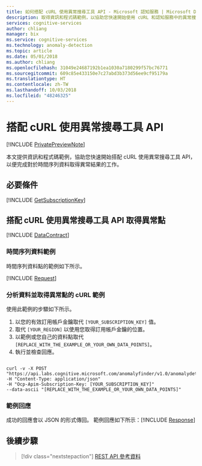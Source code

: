 ```yaml
---
title: 如何搭配 cURL 使用異常搜尋工具 API - Microsoft 認知服務 | Microsoft Docs
description: 取得資訊和程式碼範例，以協助您快速開始使用 cURL 和認知服務中的異常搜尋工具 API。
services: cognitive-services
author: chliang
manager: bix
ms.service: cognitive-services
ms.technology: anomaly-detection
ms.topic: article
ms.date: 05/01/2018
ms.author: chliang
ms.openlocfilehash: 31049e24687192b1ea1030a7180299f57bc76771
ms.sourcegitcommit: 609c85e433150e7c27abd3b373d56ee9cf95179a
ms.translationtype: HT
ms.contentlocale: zh-TW
ms.lasthandoff: 10/03/2018
ms.locfileid: "48246325"
---
```

# <a name="use-the-anomaly-finder-api-with-curl"></a>搭配 cURL 使用異常搜尋工具 API

[!INCLUDE [PrivatePreviewNote](../../../../../includes/cognitive-services-anomaly-finder-private-preview-note.md)]

本文提供資訊和程式碼範例，協助您快速開始搭配 cURL 使用異常搜尋工具 API，以便完成對於時間序列資料取得異常結果的工作。

## <a name="prerequisites"></a>必要條件

[!INCLUDE [GetSubscriptionKey](../includes/get-subscription-key.md)]

## <a name="getting-anomaly-points-with-the-anomaly-finder-api-using-curl"></a>搭配 cURL 使用異常搜尋工具 API 取得異常點 

[!INCLUDE [DataContract](../includes/datacontract.md)]

### <a name="example-of-time-series-data"></a>時間序列資料範例

時間序列資料點的範例如下所示。

[!INCLUDE [Request](../includes/request.md)]

### <a name="analyze-data-and-get-anomaly-points-curl-example"></a>分析資料並取得異常點的 cURL 範例

使用此範例的步驟如下所示。

1. 以您的有效訂用帳戶金鑰取代 `[YOUR_SUBSCRIPTION_KEY]` 值。
2. 取代 `[YOUR_REGION]` 以使用您取得訂用帳戶金鑰的位置。
3. 以範例或您自己的資料點取代 `[REPLACE_WITH_THE_EXAMPLE_OR_YOUR_OWN_DATA_POINTS]`。
4. 執行並檢查回應。

```cURL

curl -v -X POST "https://api.labs.cognitive.microsoft.com/anomalyfinder/v1.0/anomalydetection"
-H "Content-Type: application/json"
-H "Ocp-Apim-Subscription-Key: [YOUR_SUBSCRIPTION_KEY]"
--data-ascii "[REPLACE_WITH_THE_EXAMPLE_OR_YOUR_OWN_DATA_POINTS]" 

```

### <a name="example-response"></a>範例回應
成功的回應會以 JSON 的形式傳回。 範例回應如下所示：[!INCLUDE [Response](../includes/response.md)]

## <a name="next-steps"></a>後續步驟

> [!div class="nextstepaction"]
> [REST API 參考資料](https://dev.labs.cognitive.microsoft.com/docs/services/anomaly-detection/operations/post-anomalydetection)
